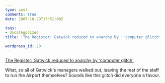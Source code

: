 ```yaml
---
type: post
comments: true
date: 2007-10-29T13:51:00Z

tags:
- Uncategorized
title: 'The Register: Gatwick reduced to anarchy by ''computer glitch'''

wordpress_id: 20
---
```


[The Register: Gatwick reduced to anarchy by 'computer glitch'](http://www.theregister.co.uk/2007/10/29/gatwick_computer_glitch/)





What, so all of Gatwick's managers walked out, leaving the rest of the staff to run the Airport themselves? Sounds like this glitch did everyone a favour.
